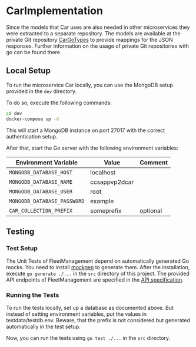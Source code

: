 # CarImplementation

Since the models that Car uses are also needed in other microservices they were extracted to a separate repository. 
The models are available at the private Git repository 
[CarGoTypes](https://git.scc.kit.edu/cm-tm/cm-team/projectwork/pse/domain/d-cargotypes) to provide mappings for the 
JSON responses.
Further information on the usage of private Git repositories with go can be found there.

## Local Setup
To run the microservice Car locally, you can use the MongoDB setup provided in the `dev` directory.

To do so, execute the following commands:
```bash
cd dev
docker-compose up -d
```

This will start a MongoDB instance on port 27017 with the correct authentication setup.

After that, start the Go server with the following environment variables:

| Environment Variable        | Value         | Comment  |
|-----------------------------|---------------|----------|
| `MONGODB_DATABASE_HOST`     | localhost     |          |
| `MONGODB_DATABASE_NAME`     | ccsappvp2dcar |          |
| `MONGODB_DATABASE_USER`     | root          |          |
| `MONGODB_DATABASE_PASSWORD` | example       |          |
| `CAR_COLLECTION_PREFIX`     | someprefix    | optional |

## Testing

### Test Setup
The Unit Tests of FleetManagement depend on automatically generated Go mocks.
You need to install [mockgen](https://github.com/golang/mock#installation) to generate them.
After the installation, execute `go generate ./...` in the `src` directory of this project.
The provided API endpoints of FleetManagement are specified in the [API specification](https://git.scc.kit.edu/cm-tm/cm-team/projectwork/pse/application/p-fleetmanagementdesign).

### Running the Tests
To run the tests locally, set up a database as documented above.
But instead of setting environment variables, put the values in testdata/testdb.env.
Beware, that the prefix is not considered but generated automatically in the test setup.

Now, you can run the tests using `go test ./...` in the `src` directory.

 